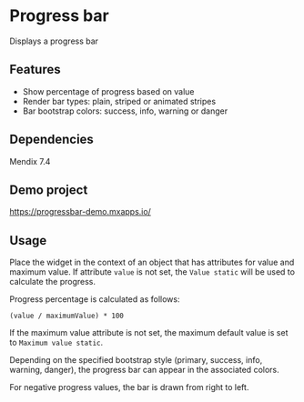 # Progress bar

Displays a progress bar

## Features

-   Show percentage of progress based on value
-   Render bar types: plain, striped or animated stripes
-   Bar bootstrap colors: success, info, warning or danger

## Dependencies

Mendix 7.4

## Demo project

https://progressbar-demo.mxapps.io/

## Usage

Place the widget in the context of an object that has attributes for value and maximum value. If attribute `value` is
not set, the `Value static` will be used to calculate the progress.

Progress percentage is calculated as follows:

    (value / maximumValue) * 100

If the maximum value attribute is not set, the maximum default value is set to `Maximum value static`.

Depending on the specified bootstrap style (primary, success, info, warning, danger), the progress bar can appear in the
associated colors.

For negative progress values, the bar is drawn from right to left.
